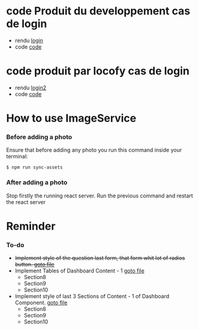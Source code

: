# code Produit du developpement cas de login

- rendu [login](http://localhost:3000/login)
- code [code](./src/pages/LoginRegister/index.tsx)

# code produit par locofy cas de login

- rendu [login2](http://localhost:3000/login2)
- code [code](./src/pages/Login/Login.tsx)

# How to use ImageService

### Before adding a photo

Ensure that before adding any photo you run this command inside your terminal:

    $ npm run sync-assets

### After adding a photo

Stop firstly the running react server. Run the previous command and restart the react server

# Reminder

### To-do

- ~~Implement style of the question last form, that form whit lot of radios button. [goto file](./src/components/Register/RightComponent.module.css)~~
- Implement Tables of Dashboard Content - 1 [goto file](./src/components/Dashboard/Content/Content1-Main.tsx)
  - Section8
  - Section9
  - Section10
- Implement style of last 3 Sections of Content - 1 of Dashboard Component. [goto file](./src/components/Dashboard/Content/Content1-Main.module.scss)
  - Section8
  - Section9
  - Section10
